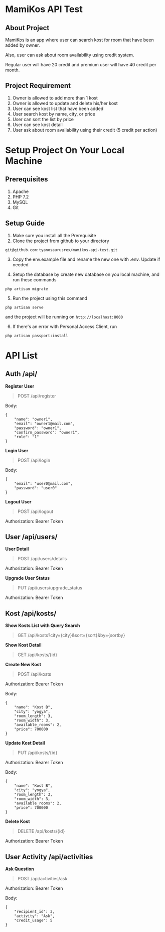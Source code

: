 # MamiKos API Test

## About Project
MamiKos is an app where user can search kost for room that have been added by owner.

Also, user can ask about room availability using credit system.

Regular user will have 20 credit and premium user will have 40 credit per month.

## Project Requirement
1. Owner is allowed to add more than 1 kost
2. Owner is allowed to update and delete his/her kost
3. User can see kost list that have been added
4. User search kost by name, city, or price
5. User can sort the list by price
6. User can see kost detail
7. User ask about room availability using their credit (5 credit per action)

# Setup Project On Your Local Machine

## Prerequisites
1. Apache
2. PHP 7.2
3. MySQL
4. Git

## Setup Guide
1. Make sure you install all the Prerequisite
2. Clone the project from github to your directory

`git@github.com:tyanosaurusrex/mamikos-api-test.git`

3. Copy the env.example file and rename the new one with .env. Update if needed

4. Setup the database by create new database on you local machine, and run these commands

`php artisan migrate`

5. Run the project using this command

`php artisan serve`

and the project will be running on `http://localhost:8000`

6. If there's an error with Personal Access Client, run

`php artisan passport:install`

# API List

## Auth /api/

**Register User**

> POST /api/register

Body:
```
{
	"name": "owner1",
	"email": "owner1@mail.com",
	"password": "owner1",
	"confirm_password": "owner1",
	"role": "1"
}
```
**Login User**

> POST /api/login

Body:
```
{
	"email": "user0@mail.com",
	"password": "user0"
}
```
**Logout User**

> POST /api/logout

Authorization: Bearer Token


## User /api/users/

**User Detail**
> POST /api/users/details

Authorization: Bearer Token

**Upgrade User Status**
> PUT /api/users/upgrade_status

Authorization: Bearer Token

## Kost /api/kosts/

**Show Kosts List with Query Search**
> GET /api/kosts?city={city}&sort={sort}&by={sortby}

**Show Kost Detail**
> GET /api/kosts/{id}

**Create New Kost**
> POST /api/kosts

Authorization: Bearer Token

Body:
```
{
	"name": "Kost B",
	"city": "yogya",
	"room_length": 3,
	"room_width": 3,
	"available_rooms": 2,
	"price": 700000
}
```

**Update Kost Detail**
> PUT /api/kosts/{id}

Authorization: Bearer Token

Body:
```
{
	"name": "Kost B",
	"city": "yogya",
	"room_length": 3,
	"room_width": 3,
	"available_rooms": 2,
	"price": 700000
}
```

**Delete Kost**
> DELETE /api/kosts/{id}

Authorization: Bearer Token

## User Activity /api/activities

**Ask Question**
> POST /api/activities/ask

Authorization: Bearer Token

Body: 
```
{
	"recipient_id": 3,
	"activity": "Ask",
	"credit_usage": 5
}
```